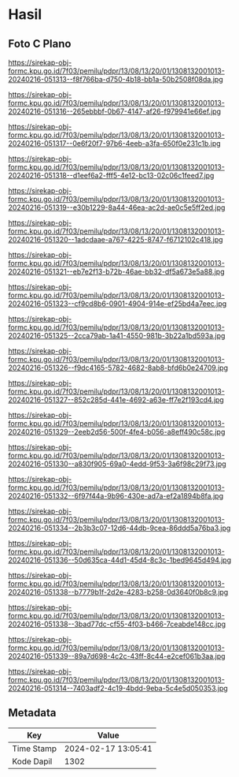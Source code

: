 # Hasil

## Foto C Plano

https://sirekap-obj-formc.kpu.go.id/7f03/pemilu/pdpr/13/08/13/20/01/1308132001013-20240216-051313--f8f766ba-d750-4b18-bb1a-50b2508f08da.jpg

https://sirekap-obj-formc.kpu.go.id/7f03/pemilu/pdpr/13/08/13/20/01/1308132001013-20240216-051316--265ebbbf-0b67-4147-af26-f979941e66ef.jpg

https://sirekap-obj-formc.kpu.go.id/7f03/pemilu/pdpr/13/08/13/20/01/1308132001013-20240216-051317--0e6f20f7-97b6-4eeb-a3fa-650f0e231c1b.jpg

https://sirekap-obj-formc.kpu.go.id/7f03/pemilu/pdpr/13/08/13/20/01/1308132001013-20240216-051318--d1eef6a2-fff5-4e12-bc13-02c06c1feed7.jpg

https://sirekap-obj-formc.kpu.go.id/7f03/pemilu/pdpr/13/08/13/20/01/1308132001013-20240216-051319--e30b1229-8a44-46ea-ac2d-ae0c5e5ff2ed.jpg

https://sirekap-obj-formc.kpu.go.id/7f03/pemilu/pdpr/13/08/13/20/01/1308132001013-20240216-051320--1adcdaae-a767-4225-8747-f6712102c418.jpg

https://sirekap-obj-formc.kpu.go.id/7f03/pemilu/pdpr/13/08/13/20/01/1308132001013-20240216-051321--eb7e2f13-b72b-46ae-bb32-df5a673e5a88.jpg

https://sirekap-obj-formc.kpu.go.id/7f03/pemilu/pdpr/13/08/13/20/01/1308132001013-20240216-051323--cf9cd8b6-0901-4904-914e-ef25bd4a7eec.jpg

https://sirekap-obj-formc.kpu.go.id/7f03/pemilu/pdpr/13/08/13/20/01/1308132001013-20240216-051325--2cca79ab-1a41-4550-981b-3b22a1bd593a.jpg

https://sirekap-obj-formc.kpu.go.id/7f03/pemilu/pdpr/13/08/13/20/01/1308132001013-20240216-051326--f9dc4165-5782-4682-8ab8-bfd6b0e24709.jpg

https://sirekap-obj-formc.kpu.go.id/7f03/pemilu/pdpr/13/08/13/20/01/1308132001013-20240216-051327--852c285d-441e-4692-a63e-ff7e2f193cd4.jpg

https://sirekap-obj-formc.kpu.go.id/7f03/pemilu/pdpr/13/08/13/20/01/1308132001013-20240216-051329--2eeb2d56-500f-4fe4-b056-a8eff490c58c.jpg

https://sirekap-obj-formc.kpu.go.id/7f03/pemilu/pdpr/13/08/13/20/01/1308132001013-20240216-051330--a830f905-69a0-4edd-9f53-3a6f98c29f73.jpg

https://sirekap-obj-formc.kpu.go.id/7f03/pemilu/pdpr/13/08/13/20/01/1308132001013-20240216-051332--6f97f44a-9b96-430e-ad7a-ef2a1894b8fa.jpg

https://sirekap-obj-formc.kpu.go.id/7f03/pemilu/pdpr/13/08/13/20/01/1308132001013-20240216-051334--2b3b3c07-12d6-44db-9cea-86ddd5a76ba3.jpg

https://sirekap-obj-formc.kpu.go.id/7f03/pemilu/pdpr/13/08/13/20/01/1308132001013-20240216-051336--50d635ca-44d1-45d4-8c3c-1bed9645d494.jpg

https://sirekap-obj-formc.kpu.go.id/7f03/pemilu/pdpr/13/08/13/20/01/1308132001013-20240216-051338--b7779b1f-2d2e-4283-b258-0d3640f0b8c9.jpg

https://sirekap-obj-formc.kpu.go.id/7f03/pemilu/pdpr/13/08/13/20/01/1308132001013-20240216-051338--3bad77dc-cf55-4f03-b466-7ceabde148cc.jpg

https://sirekap-obj-formc.kpu.go.id/7f03/pemilu/pdpr/13/08/13/20/01/1308132001013-20240216-051339--89a7d698-4c2c-43ff-8c44-e2cef061b3aa.jpg

https://sirekap-obj-formc.kpu.go.id/7f03/pemilu/pdpr/13/08/13/20/01/1308132001013-20240216-051314--7403adf2-4c19-4bdd-9eba-5c4e5d050353.jpg


## Metadata

| Key        | Value               |
| ---------- | ------------------- |
| Time Stamp | 2024-02-17 13:05:41 |
| Kode Dapil | 1302                |



